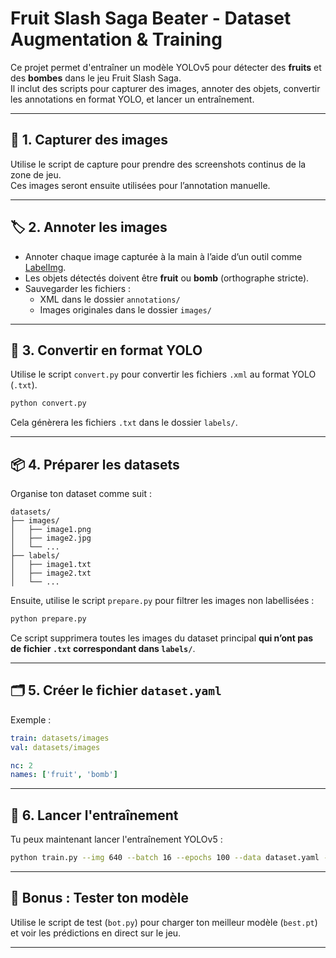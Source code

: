 # Fruit Slash Saga Beater - Dataset Augmentation & Training

Ce projet permet d'entraîner un modèle YOLOv5 pour détecter des **fruits** et des **bombes** dans le jeu Fruit Slash Saga.  
Il inclut des scripts pour capturer des images, annoter des objets, convertir les annotations en format YOLO, et lancer un entraînement.

---

## 📸 1. Capturer des images

Utilise le script de capture pour prendre des screenshots continus de la zone de jeu.  
Ces images seront ensuite utilisées pour l’annotation manuelle.

---

## 🏷️ 2. Annoter les images

- Annoter chaque image capturée à la main à l’aide d’un outil comme [LabelImg](https://github.com/tzutalin/labelImg).
- Les objets détectés doivent être **fruit** ou **bomb** (orthographe stricte).
- Sauvegarder les fichiers :
  - XML dans le dossier `annotations/`
  - Images originales dans le dossier `images/`

---

## 🔁 3. Convertir en format YOLO

Utilise le script `convert.py` pour convertir les fichiers `.xml` au format YOLO (`.txt`).

```bash
python convert.py
```

Cela génèrera les fichiers `.txt` dans le dossier `labels/`.

---

## 📦 4. Préparer les datasets

Organise ton dataset comme suit :

```
datasets/
├── images/
│   ├── image1.png
│   ├── image2.jpg
│   └── ...
├── labels/
│   ├── image1.txt
│   ├── image2.txt
│   └── ...
```

Ensuite, utilise le script `prepare.py` pour filtrer les images non labellisées :

```bash
python prepare.py
```

Ce script supprimera toutes les images du dataset principal **qui n’ont pas de fichier `.txt` correspondant dans `labels/`**.

---

## 🗂️ 5. Créer le fichier `dataset.yaml`

Exemple :

```yaml
train: datasets/images
val: datasets/images

nc: 2
names: ['fruit', 'bomb']
```

---

## 🚀 6. Lancer l'entraînement

Tu peux maintenant lancer l'entraînement YOLOv5 :

```bash
python train.py --img 640 --batch 16 --epochs 100 --data dataset.yaml --weights yolov5s.pt --name fruit-slash-detector
```

---

## 🧪 Bonus : Tester ton modèle
Utilise le script de test (`bot.py`) pour charger ton meilleur modèle (`best.pt`) et voir les prédictions en direct sur le jeu.

---